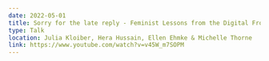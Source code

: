 ```yaml
---
date: 2022-05-01
title: Sorry for the late reply - Feminist Lessons from the Digital Frontier
type: Talk
location: Julia Kloiber, Hera Hussain, Ellen Ehmke & Michelle Thorne
link: https://www.youtube.com/watch?v=v45W_m7SOPM
---
```


